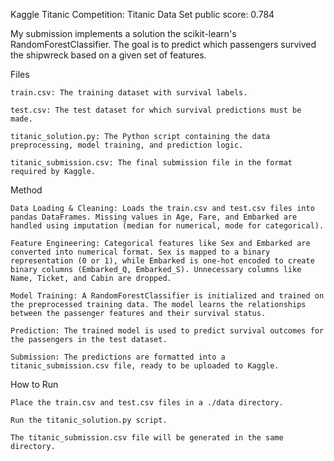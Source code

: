 Kaggle Titanic Competition: Titanic Data Set
public score: 0.784

My submission implements a solution the scikit-learn's RandomForestClassifier. The goal is to predict which passengers survived the shipwreck based on a given set of features.

Files

    train.csv: The training dataset with survival labels.

    test.csv: The test dataset for which survival predictions must be made.

    titanic_solution.py: The Python script containing the data preprocessing, model training, and prediction logic.

    titanic_submission.csv: The final submission file in the format required by Kaggle.

Method

    Data Loading & Cleaning: Loads the train.csv and test.csv files into pandas DataFrames. Missing values in Age, Fare, and Embarked are handled using imputation (median for numerical, mode for categorical).

    Feature Engineering: Categorical features like Sex and Embarked are converted into numerical format. Sex is mapped to a binary representation (0 or 1), while Embarked is one-hot encoded to create binary columns (Embarked_Q, Embarked_S). Unnecessary columns like Name, Ticket, and Cabin are dropped.

    Model Training: A RandomForestClassifier is initialized and trained on the preprocessed training data. The model learns the relationships between the passenger features and their survival status.

    Prediction: The trained model is used to predict survival outcomes for the passengers in the test dataset.

    Submission: The predictions are formatted into a titanic_submission.csv file, ready to be uploaded to Kaggle.

How to Run

    Place the train.csv and test.csv files in a ./data directory.

    Run the titanic_solution.py script.

    The titanic_submission.csv file will be generated in the same directory.